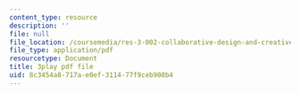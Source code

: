 ```yaml
---
content_type: resource
description: ''
file: null
file_location: /coursemedia/res-3-002-collaborative-design-and-creative-expression-with-arduino-microcontrollers-january-iap-2017/8c3454a8717ae0ef311477f9ceb908b4_zOmTVlqqdEU.pdf
file_type: application/pdf
resourcetype: Document
title: 3play pdf file
uid: 8c3454a8-717a-e0ef-3114-77f9ceb908b4
---
```

